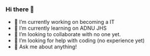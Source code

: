 ### Hi there 👋

- 🔭 I’m currently working on becoming a IT
- 🌱 I’m currently learning on ADNU JHS
- 👯 I’m looking to collaborate with no one yet.
- 🤔 I’m looking for help with coding (no experience yet)
- 💬 Ask me about anything!

